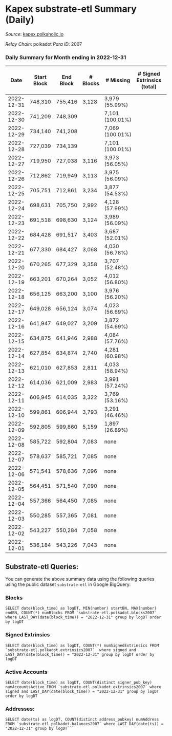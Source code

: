 # Kapex substrate-etl Summary (Daily)

_Source_: [kapex.polkaholic.io](https://kapex.polkaholic.io)

*Relay Chain*: polkadot
*Para ID*: 2007



### Daily Summary for Month ending in 2022-12-31


| Date | Start Block | End Block | # Blocks | # Missing | # Signed Extrinsics (total) | # Active Accounts | # Addresses with Balances | # Events | # Transfers | # XCM Transfers In | # XCM Transfers Out |
| ---- | ----------- | --------- | -------- | --------- | --------------------------- | ----------------- | ------------------------- | -------- | ----------- | ------------------ | ------------------- |
| 2022-12-31 | 748,310 | 755,416 | 3,128 | 3,979 (55.99%) |  |  | 3 | 6,258 |   |   |   |
| 2022-12-30 | 741,209 | 748,309 |  | 7,101 (100.01%) |  |  |  |  |   |   |   |
| 2022-12-29 | 734,140 | 741,208 |  | 7,069 (100.01%) |  |  |  |  |   |   |   |
| 2022-12-28 | 727,039 | 734,139 |  | 7,101 (100.01%) |  |  |  |  |   |   |   |
| 2022-12-27 | 719,950 | 727,038 | 3,116 | 3,973 (56.05%) |  |  |  |  |   |   |   |
| 2022-12-26 | 712,862 | 719,949 | 3,113 | 3,975 (56.09%) |  |  |  | 6,227 |   |   |   |
| 2022-12-25 | 705,751 | 712,861 | 3,234 | 3,877 (54.53%) |  |  |  | 6,469 |   |   |   |
| 2022-12-24 | 698,631 | 705,750 | 2,992 | 4,128 (57.99%) |  |  |  | 5,985 |   |   |   |
| 2022-12-23 | 691,518 | 698,630 | 3,124 | 3,989 (56.09%) |  |  |  | 6,249 |   |   |   |
| 2022-12-22 | 684,428 | 691,517 | 3,403 | 3,687 (52.01%) |  |  |  | 6,808 |   |   |   |
| 2022-12-21 | 677,330 | 684,427 | 3,068 | 4,030 (56.78%) |  |  |  | 6,137 |   |   |   |
| 2022-12-20 | 670,265 | 677,329 | 3,358 | 3,707 (52.48%) |  |  |  | 6,718 |   |   |   |
| 2022-12-19 | 663,201 | 670,264 | 3,052 | 4,012 (56.80%) |  |  |  | 6,106 |   |   |   |
| 2022-12-18 | 656,125 | 663,200 | 3,100 | 3,976 (56.20%) |  |  |  | 6,202 |   |   |   |
| 2022-12-17 | 649,028 | 656,124 | 3,074 | 4,023 (56.69%) |  |  |  | 6,150 |   |   |   |
| 2022-12-16 | 641,947 | 649,027 | 3,209 | 3,872 (54.69%) |  |  |  | 6,420 |   |   |   |
| 2022-12-15 | 634,875 | 641,946 | 2,988 | 4,084 (57.76%) |  |  |  | 5,978 |   |   |   |
| 2022-12-14 | 627,854 | 634,874 | 2,740 | 4,281 (60.98%) |  |  |  | 5,482 |   |   |   |
| 2022-12-13 | 621,010 | 627,853 | 2,811 | 4,033 (58.94%) |  |  |  | 5,623 |   |   |   |
| 2022-12-12 | 614,036 | 621,009 | 2,983 | 3,991 (57.24%) |  |  |  | 5,967 |   |   |   |
| 2022-12-11 | 606,945 | 614,035 | 3,322 | 3,769 (53.16%) |  |  |  | 6,646 |   |   |   |
| 2022-12-10 | 599,861 | 606,944 | 3,793 | 3,291 (46.46%) |  |  |  | 7,588 |   |   |   |
| 2022-12-09 | 592,805 | 599,860 | 5,159 | 1,897 (26.89%) |  |  |  | 10,321 |   |   |   |
| 2022-12-08 | 585,722 | 592,804 | 7,083 | none  |  |  |  | 14,170 |   |   |   |
| 2022-12-07 | 578,637 | 585,721 | 7,085 | none  |  |  |  | 14,174 |   |   |   |
| 2022-12-06 | 571,541 | 578,636 | 7,096 | none  |  |  |  | 14,196 |   |   |   |
| 2022-12-05 | 564,451 | 571,540 | 7,090 | none  |  |  |  | 14,184 |   |   |   |
| 2022-12-04 | 557,366 | 564,450 | 7,085 | none  |  |  | 3 | 14,178 |   | 1  |   |
| 2022-12-03 | 550,285 | 557,365 | 7,081 | none  |  |  |  | 14,166 |   |   |   |
| 2022-12-02 | 543,227 | 550,284 | 7,058 | none  |  |  |  | 14,120 |   |   |   |
| 2022-12-01 | 536,184 | 543,226 | 7,043 | none  |  |  |  | 14,090 |   | 3  |   |

## Substrate-etl Queries:
You can generate the above summary data using the following queries using the public dataset `substrate-etl` in Google BigQuery:


### Blocks
```
SELECT date(block_time) as logDT, MIN(number) startBN, MAX(number) endBN, COUNT(*) numBlocks FROM `substrate-etl.polkadot.blocks2007`  where LAST_DAY(date(block_time)) = "2022-12-31" group by logDT order by logDT
```


### Signed Extrinsics
```
SELECT date(block_time) as logDT, COUNT(*) numSignedExtrinsics FROM `substrate-etl.polkadot.extrinsics2007`  where signed and LAST_DAY(date(block_time)) = "2022-12-31" group by logDT order by logDT
```


### Active Accounts
```
SELECT date(block_time) as logDT, COUNT(distinct signer_pub_key) numAccountsActive FROM `substrate-etl.polkadot.extrinsics2007` where signed and LAST_DAY(date(block_time)) = "2022-12-31" group by logDT order by logDT
```


### Addresses:
```
SELECT date(ts) as logDT, COUNT(distinct address_pubkey) numAddress FROM `substrate-etl.polkadot.balances2007` where LAST_DAY(date(ts)) = "2022-12-31" group by logDT```

